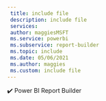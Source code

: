 ```yaml
---
 title: include file
 description: include file
 services: 
 author: maggiesMSFT
 ms.service: powerbi
 ms.subservice: report-builder
 ms.topic: include
 ms.date: 05/06/2021
 ms.author: maggies
 ms.custom: include file
---
```


✔️&nbsp;Power&nbsp;BI&nbsp;Report&nbsp;Builder